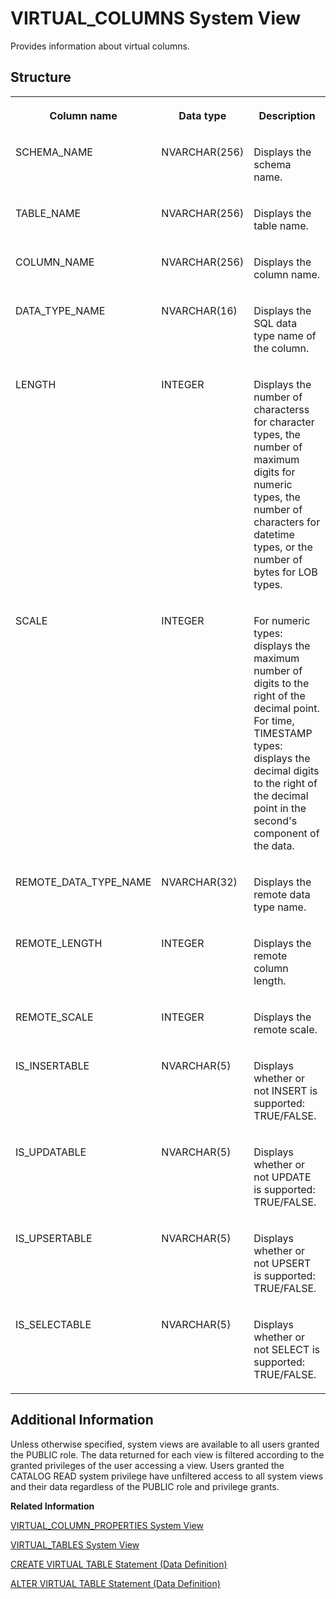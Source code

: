 <!-- loio2102ed64751910148e60a51d6bdb83da -->

# VIRTUAL\_COLUMNS System View

Provides information about virtual columns.



<a name="loio2102ed64751910148e60a51d6bdb83da___v_i_r_t_u_a_l__c_o_l_u_m_n_s_1struct_VIRTUAL_COLUMNS"/>

## Structure


<table>
<tr>
<th valign="top">

Column name

</th>
<th valign="top">

Data type

</th>
<th valign="top">

Description

</th>
</tr>
<tr>
<td valign="top">

SCHEMA\_NAME

</td>
<td valign="top">

NVARCHAR\(256\)

</td>
<td valign="top">

Displays the schema name.

</td>
</tr>
<tr>
<td valign="top">

TABLE\_NAME

</td>
<td valign="top">

NVARCHAR\(256\)

</td>
<td valign="top">

Displays the table name.

</td>
</tr>
<tr>
<td valign="top">

COLUMN\_NAME

</td>
<td valign="top">

NVARCHAR\(256\)

</td>
<td valign="top">

Displays the column name.

</td>
</tr>
<tr>
<td valign="top">

DATA\_TYPE\_NAME

</td>
<td valign="top">

NVARCHAR\(16\)

</td>
<td valign="top">

Displays the SQL data type name of the column.

</td>
</tr>
<tr>
<td valign="top">

LENGTH

</td>
<td valign="top">

INTEGER

</td>
<td valign="top">

Displays the number of characterss for character types, the number of maximum digits for numeric types, the number of characters for datetime types, or the number of bytes for LOB types.

</td>
</tr>
<tr>
<td valign="top">

SCALE

</td>
<td valign="top">

INTEGER

</td>
<td valign="top">

For numeric types: displays the maximum number of digits to the right of the decimal point. For time, TIMESTAMP types: displays the decimal digits to the right of the decimal point in the second's component of the data.

</td>
</tr>
<tr>
<td valign="top">

REMOTE\_DATA\_TYPE\_NAME

</td>
<td valign="top">

NVARCHAR\(32\)

</td>
<td valign="top">

Displays the remote data type name.

</td>
</tr>
<tr>
<td valign="top">

REMOTE\_LENGTH

</td>
<td valign="top">

INTEGER

</td>
<td valign="top">

Displays the remote column length.

</td>
</tr>
<tr>
<td valign="top">

REMOTE\_SCALE

</td>
<td valign="top">

INTEGER

</td>
<td valign="top">

Displays the remote scale.

</td>
</tr>
<tr>
<td valign="top">

IS\_INSERTABLE

</td>
<td valign="top">

NVARCHAR\(5\)

</td>
<td valign="top">

Displays whether or not INSERT is supported: TRUE/FALSE.

</td>
</tr>
<tr>
<td valign="top">

IS\_UPDATABLE

</td>
<td valign="top">

NVARCHAR\(5\)

</td>
<td valign="top">

Displays whether or not UPDATE is supported: TRUE/FALSE.

</td>
</tr>
<tr>
<td valign="top">

IS\_UPSERTABLE

</td>
<td valign="top">

NVARCHAR\(5\)

</td>
<td valign="top">

Displays whether or not UPSERT is supported: TRUE/FALSE.

</td>
</tr>
<tr>
<td valign="top">

IS\_SELECTABLE

</td>
<td valign="top">

NVARCHAR\(5\)

</td>
<td valign="top">

Displays whether or not SELECT is supported: TRUE/FALSE.

</td>
</tr>
</table>



<a name="loio2102ed64751910148e60a51d6bdb83da__section_qk5_511_fzb"/>

## Additional Information

Unless otherwise specified, system views are available to all users granted the PUBLIC role. The data returned for each view is filtered according to the granted privileges of the user accessing a view. Users granted the CATALOG READ system privilege have unfiltered access to all system views and their data regardless of the PUBLIC role and privilege grants.

**Related Information**  


[VIRTUAL\_COLUMN\_PROPERTIES System View](virtual-column-properties-system-view-09f9176.md "Provides the properties set on virtual table columns.")

[VIRTUAL\_TABLES System View](virtual-tables-system-view-21031a8.md "Provides information about virtual tables.")

[CREATE VIRTUAL TABLE Statement \(Data Definition\)](../../010-SQL-Reference/012-SQL-Statements/create-virtual-table-statement-data-definition-d2a0406.md "Creates a virtual table at a remote source.")

[ALTER VIRTUAL TABLE Statement \(Data Definition\)](../../010-SQL-Reference/012-SQL-Statements/alter-virtual-table-statement-data-definition-5182698.md "Modifies a virtual table's column properties, and lets you refresh the metadata of a virtual table.")

